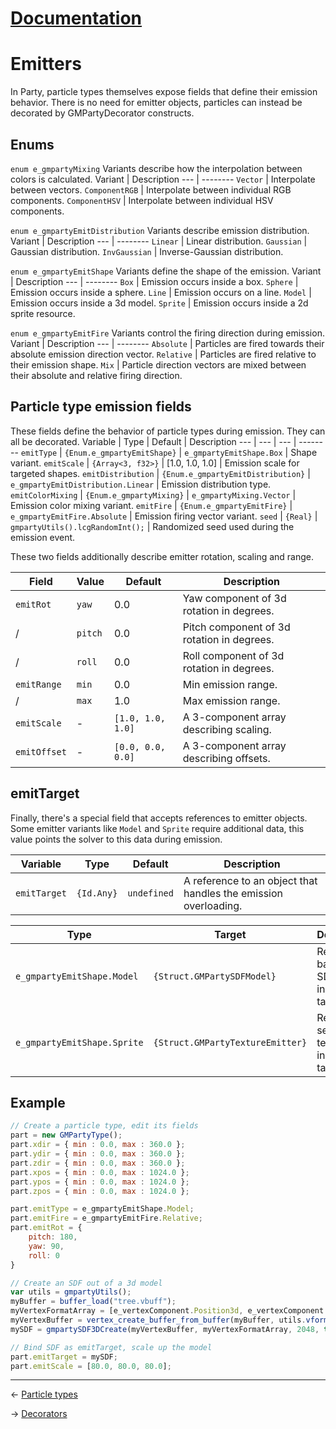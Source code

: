 ﻿# [Documentation](../documentation.md)
# Emitters
In Party, particle types themselves expose fields that define their emission behavior. There is no need for emitter objects, particles can instead be decorated by GMPartyDecorator constructs.

## Enums
`enum e_gmpartyMixing`
Variants describe how the interpolation between colors is calculated.
Variant | Description
--- | --------
`Vector` | Interpolate between vectors.
`ComponentRGB` | Interpolate between individual RGB components.
`ComponentHSV` | Interpolate between individual HSV components.

`enum e_gmpartyEmitDistribution`
Variants describe emission distribution.
Variant | Description
--- | --------
`Linear` | Linear distribution.
`Gaussian` | Gaussian distribution.
`InvGaussian` | Inverse-Gaussian distribution.

`enum e_gmpartyEmitShape`
Variants define the shape of the emission.
Variant | Description
--- | --------
`Box` | Emission occurs inside a box.
`Sphere` | Emission occurs inside a sphere.
`Line` | Emission occurs on a line.
`Model` | Emission occurs inside a 3d model.
`Sprite` | Emission occurs inside a 2d sprite resource.


`enum e_gmpartyEmitFire`
Variants control the firing direction during emission.
Variant | Description
--- | --------
`Absolute` | Particles are fired towards their absolute emission direction vector.
`Relative` | Particles are fired relative to their emission shape.
`Mix` | Particle direction vectors are mixed between their absolute and relative firing direction.

## Particle type emission fields
These fields define the behavior of particle types during emission. They can all be decorated.
Variable | Type | Default | Description
--- | --- | --- | --------
`emitType` | `{Enum.e_gmpartyEmitShape}` | `e_gmpartyEmitShape.Box` | Shape variant.
`emitScale` | `{Array<3, f32>}` | [1.0, 1.0, 1.0] | Emission scale for targeted shapes.
`emitDistribution` | `{Enum.e_gmpartyEmitDistribution}` | `e_gmpartyEmitDistribution.Linear` | Emission distribution type.
`emitColorMixing` | `{Enum.e_gmpartyMixing}` | `e_gmpartyMixing.Vector` | Emission color mixing variant.
`emitFire` | `{Enum.e_gmpartyEmitFire}` | `e_gmpartyEmitFire.Absolute` | Emission firing vector variant.
`seed` | `{Real}` | `gmpartyUtils().lcgRandomInt();` | Randomized seed used during the emission event.

These two fields additionally describe emitter rotation, scaling and range.

Field | Value | Default | Description
--- | --- | --- | --------
`emitRot` | `yaw` | 0.0 | Yaw component of 3d rotation in degrees.
/ | `pitch` | 0.0 | Pitch component of 3d rotation in degrees.
/ | `roll` | 0.0 | Roll component of 3d rotation in degrees.
`emitRange` | `min` | 0.0 | Min emission range.
/ | `max` | 1.0 | Max emission range.
`emitScale` | - | `[1.0, 1.0, 1.0]` | A 3-component array describing scaling.
`emitOffset` | - | `[0.0, 0.0, 0.0]` | A 3-component array describing offsets.

## emitTarget

Finally, there's a special field that accepts references to emitter objects. Some emitter variants like `Model` and `Sprite` require additional data, this value points the solver to this data during emission.

Variable | Type | Default | Description
--- | --- | --- | --------
`emitTarget` | `{Id.Any}` | `undefined` | A reference to an object that handles the emission overloading.

Type | Target | Description
--- | --- | ------
`e_gmpartyEmitShape.Model` | `{Struct.GMPartySDFModel}` | Requires a baked 3d SDF as input target.
`e_gmpartyEmitShape.Sprite` | `{Struct.GMPartyTextureEmitter}` | Requires a seeded 2d texture as input target.

## Example
```js
// Create a particle type, edit its fields
part = new GMPartyType();
part.xdir = { min : 0.0, max : 360.0 };
part.ydir = { min : 0.0, max : 360.0 };
part.zdir = { min : 0.0, max : 360.0 };
part.xpos = { min : 0.0, max : 1024.0 };
part.ypos = { min : 0.0, max : 1024.0 };
part.zpos = { min : 0.0, max : 1024.0 };

part.emitType = e_gmpartyEmitShape.Model;
part.emitFire = e_gmpartyEmitFire.Relative;
part.emitRot = {
	pitch: 180,
	yaw: 90,
	roll: 0
}

// Create an SDF out of a 3d model
var utils = gmpartyUtils();
myBuffer = buffer_load("tree.vbuff");
myVertexFormatArray = [e_vertexComponent.Position3d, e_vertexComponent.Normal, e_vertexComponent.Color];
myVertexBuffer = vertex_create_buffer_from_buffer(myBuffer, utils.vformatCache(myVertexFormatArray) );
mySDF = gmpartySDF3DCreate(myVertexBuffer, myVertexFormatArray, 2048, true, true);

// Bind SDF as emitTarget, scale up the model
part.emitTarget = mySDF;
part.emitScale = [80.0, 80.0, 80.0];
```
---
<- [Particle types](types.md)

-> [Decorators](decorators.md)

